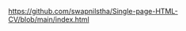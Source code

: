[https://github.com/swapnilstha/Single-page-HTML-CV/blob/main/index.html
](https://roadmap.sh/projects/single-page-cv)
